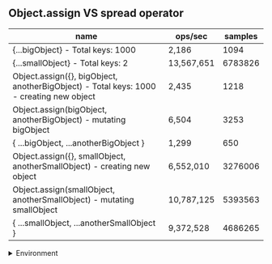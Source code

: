## Object.assign VS spread operator

|name|ops/sec|samples|
|-|-|-|
|{...bigObject} - Total keys: 1000|2,186|1094|
|{...smallObject} - Total keys: 2|13,567,651|6783826|
|Object.assign({}, bigObject, anotherBigObject) - Total keys: 1000 - creating new object|2,435|1218|
|Object.assign(bigObject, anotherBigObject) - mutating bigObject|6,504|3253|
|{ ...bigObject, ...anotherBigObject }|1,299|650|
|Object.assign({}, smallObject, anotherSmallObject) - creating new object|6,552,010|3276006|
|Object.assign(smallObject, anotherSmallObject) - mutating smallObject|10,787,125|5393563|
|{ ...smallObject, ...anotherSmallObject }|9,372,528|4686265|


<details>
<summary>Environment</summary>

* __Machine:__ linux x64 | 4 vCPUs | 15.2GB Mem
* __Run:__ Thu May 09 2024 23:39:12 GMT+0000 (Coordinated Universal Time)
</details>

<!--
{"environment":{"platform":"linux","arch":"x64","cpus":4,"totalMemory":15.245216369628906},"benchmarks":[{"name":"{...bigObject} - Total keys: 1000","opsSec":2186.315096659777,"samples":1094},{"name":"{...smallObject} - Total keys: 2","opsSec":13567651.165426731,"samples":6783826},{"name":"Object.assign({}, bigObject, anotherBigObject) - Total keys: 1000 - creating new object","opsSec":2435.5788693446502,"samples":1218},{"name":"Object.assign(bigObject, anotherBigObject) - mutating bigObject","opsSec":6504.608027926244,"samples":3253},{"name":"{ ...bigObject, ...anotherBigObject }","opsSec":1299.2806831148512,"samples":650},{"name":"Object.assign({}, smallObject, anotherSmallObject) - creating new object","opsSec":6552010.222306338,"samples":3276006},{"name":"Object.assign(smallObject, anotherSmallObject) - mutating smallObject","opsSec":10787125.91770076,"samples":5393563},{"name":"{ ...smallObject, ...anotherSmallObject }","opsSec":9372528.239147127,"samples":4686265}]}-->
